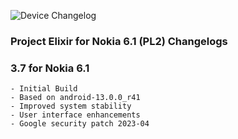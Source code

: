 ![Device Changelog](https://i.imgur.com/C0Wcdr5.png)

### Project Elixir for Nokia 6.1 (PL2) Changelogs

### 3.7 for Nokia 6.1
```
- Initial Build
- Based on android-13.0.0_r41
- Improved system stability
- User interface enhancements
- Google security patch 2023-04
```
